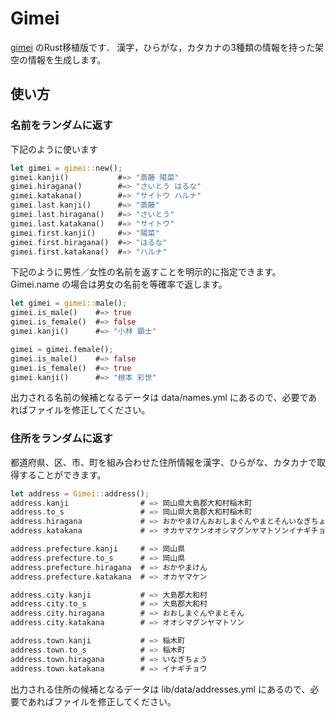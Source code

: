 Gimei
====

[gimei](https://github.com/willnet/gimei) のRust移植版です． 漢字，ひらがな，カタカナの3種類の情報を持った架空の情報を生成します。

## 使い方

### 名前をランダムに返す

下記のように使います

```rust
let gimei = gimei::new();
gimei.kanji()           #=> "斎藤 陽菜"
gimei.hiragana()        #=> "さいとう はるな"
gimei.katakana()        #=> "サイトウ ハルナ"
gimei.last.kanji()      #=> "斎藤"
gimei.last.hiragana()   #=> "さいとう"
gimei.last.katakana()   #=> "サイトウ"
gimei.first.kanji()     #=> "陽菜"
gimei.first.hiragana()  #=> "はるな"
gimei.first.katakana()  #=> "ハルナ"
```

下記のように男性／女性の名前を返すことを明示的に指定できます。Gimei.name の場合は男女の名前を等確率で返します。

```rust
let gimei = gimei::male();
gimei.is_male()    #=> true
gimei.is_female()  #=> false
gimei.kanji()      #=> "小林 顕士"

gimei = gimei.female();
gimei.is_male()    #=> false
gimei.is_female()  #=> true
gimei.kanji()      #=> "根本 彩世"
```

出力される名前の候補となるデータは data/names.yml にあるので、必要であればファイルを修正してください。

### 住所をランダムに返す

都道府県、区、市、町を組み合わせた住所情報を漢字、ひらがな、カタカナで取得することができます。

```rust
let address = Gimei::address();
address.kanji                # => 岡山県大島郡大和村稲木町
address.to_s                 # => 岡山県大島郡大和村稲木町
address.hiragana             # => おかやまけんおおしまぐんやまとそんいなぎちょう
address.katakana             # => オカヤマケンオオシマグンヤマトソンイナギチョウ

address.prefecture.kanji     # => 岡山県
address.prefecture.to_s      # => 岡山県
address.prefecture.hiragana  # => おかやまけん
address.prefecture.katakana  # => オカヤマケン

address.city.kanji           # => 大島郡大和村
address.city.to_s            # => 大島郡大和村
address.city.hiragana        # => おおしまぐんやまとそん
address.city.katakana        # => オオシマグンヤマトソン

address.town.kanji           # => 稲木町
address.town.to_s            # => 稲木町
address.town.hiragana        # => いなぎちょう
address.town.katakana        # => イナギチョウ
```

出力される住所の候補となるデータは lib/data/addresses.yml にあるので、必要であればファイルを修正してください。
